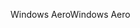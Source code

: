 <span data-ttu-id="a0fbc-101">Windows Aero</span><span class="sxs-lookup"><span data-stu-id="a0fbc-101">Windows Aero</span></span>